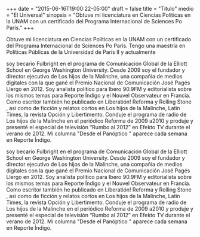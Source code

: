 +++
date = "2015-06-16T19:00:22-05:00"
draft = false
title = "Titulo"
medio = "El Universal"
sinopsis = "Obtuve mi licenciatura en Ciencias Políticas en la UNAM con un certificado del Programa Internacional de Sciences Po París."
+++

Obtuve mi licenciatura en Ciencias Políticas en la UNAM con un certificado del Programa Internacional de Sciences Po París. Tengo una maestría en Políticas Públicas de la Universidad de París II y actualmente<!--more-->

soy becario Fulbright en el programa de Comunicación Global de la Elliott School en George Washington University. Desde 2009 soy el fundador y director ejecutivo de Los hijos de la Malinche, una compañía de medios digitales con la que gané el Premio Nacional de Comunicación José Pagés Llergo en 2012. Soy analista político para Ibero 90.9FM y editorialista sobre los mismos temas para Reporte Índigo y el Nouvel Observateur en Francia. Como escritor también he publicado en Liberatión! Reforma y Rolling Stone , así como de ficción y relatos cortos en Los hijos de la Malinche, Latin Times, la revista Opción y Libertimento. Conduje el programa de radio de Los hijos de la Malinche en el periódico Reforma de 2009 a2010 y produje y presenté el especial de televisión “Rumbo al 2012” en Efekto TV durante el verano de 2012. Mi columna "Desde el Panóptico " aparece cada semana en Reporte Índigo.

soy becario Fulbright en el programa de Comunicación Global de la Elliott School en George Washington University. Desde 2009 soy el fundador y director ejecutivo de Los hijos de la Malinche, una compañía de medios digitales con la que gané el Premio Nacional de Comunicación José Pagés Llergo en 2012. Soy analista político para Ibero 90.9FM y editorialista sobre los mismos temas para Reporte Índigo y el Nouvel Observateur en Francia. Como escritor también he publicado en Liberatión! Reforma y Rolling Stone , así como de ficción y relatos cortos en Los hijos de la Malinche, Latin Times, la revista Opción y Libertimento. Conduje el programa de radio de Los hijos de la Malinche en el periódico Reforma de 2009 a2010 y produje y presenté el especial de televisión “Rumbo al 2012” en Efekto TV durante el verano de 2012. Mi columna "Desde el Panóptico " aparece cada semana en Reporte Índigo.